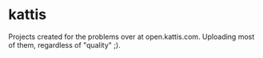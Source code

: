 # kattis
Projects created for the problems over at open.kattis.com. Uploading most of them, regardless of "quality" ;).
